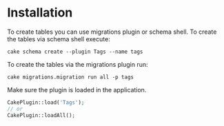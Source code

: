 Installation
============

To create tables you can use migrations plugin or schema shell. To create the tables via schema shell execute:

	cake schema create --plugin Tags --name tags

To create the tables via the migrations plugin run:

	cake migrations.migration run all -p tags

Make sure the plugin is loaded in the application.

```php
CakePlugin::load('Tags');
// or
CakePlugin::loadAll();
```